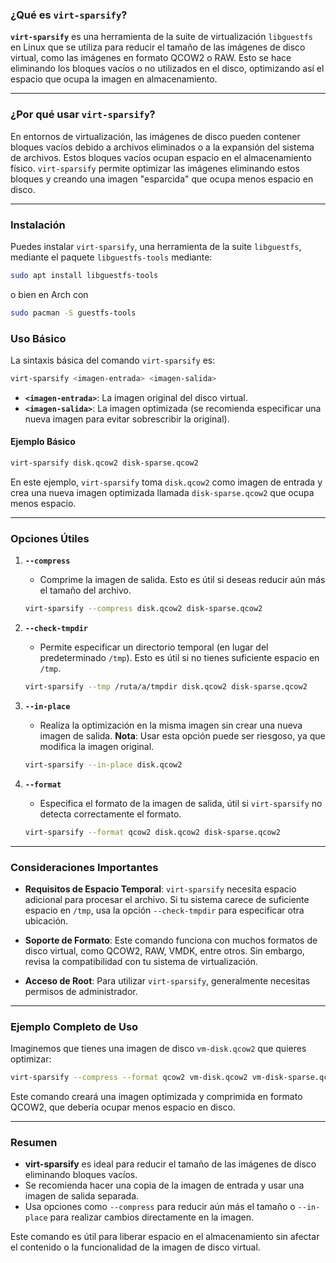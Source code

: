 ### ¿Qué es `virt-sparsify`?

**`virt-sparsify`** es una herramienta de la suite de virtualización `libguestfs` en Linux que se utiliza para reducir el tamaño de las imágenes de disco virtual, como las imágenes en formato QCOW2 o RAW. Esto se hace eliminando los bloques vacíos o no utilizados en el disco, optimizando así el espacio que ocupa la imagen en almacenamiento.

---

### ¿Por qué usar `virt-sparsify`?

En entornos de virtualización, las imágenes de disco pueden contener bloques vacíos debido a archivos eliminados o a la expansión del sistema de archivos. Estos bloques vacíos ocupan espacio en el almacenamiento físico. `virt-sparsify` permite optimizar las imágenes eliminando estos bloques y creando una imagen "esparcida" que ocupa menos espacio en disco.

---
### Instalación
Puedes instalar `virt-sparsify`, una herramienta de la suite `libguestfs`, mediante el paquete `libguestfs-tools` mediante:
```bash
sudo apt install libguestfs-tools
```

o bien en Arch con
```bash
sudo pacman -S guestfs-tools
```

### Uso Básico

La sintaxis básica del comando `virt-sparsify` es:

```bash
virt-sparsify <imagen-entrada> <imagen-salida>
```

- **`<imagen-entrada>`**: La imagen original del disco virtual.
- **`<imagen-salida>`**: La imagen optimizada (se recomienda especificar una nueva imagen para evitar sobrescribir la original).

#### Ejemplo Básico

```bash
virt-sparsify disk.qcow2 disk-sparse.qcow2
```

En este ejemplo, `virt-sparsify` toma `disk.qcow2` como imagen de entrada y crea una nueva imagen optimizada llamada `disk-sparse.qcow2` que ocupa menos espacio.

---

### Opciones Útiles

1. **`--compress`**
   - Comprime la imagen de salida. Esto es útil si deseas reducir aún más el tamaño del archivo.
   
   ```bash
   virt-sparsify --compress disk.qcow2 disk-sparse.qcow2
   ```

2. **`--check-tmpdir`**
   - Permite especificar un directorio temporal (en lugar del predeterminado `/tmp`). Esto es útil si no tienes suficiente espacio en `/tmp`.
   
   ```bash
   virt-sparsify --tmp /ruta/a/tmpdir disk.qcow2 disk-sparse.qcow2
   ```

3. **`--in-place`**
   - Realiza la optimización en la misma imagen sin crear una nueva imagen de salida. **Nota**: Usar esta opción puede ser riesgoso, ya que modifica la imagen original.
   
   ```bash
   virt-sparsify --in-place disk.qcow2
   ```

4. **`--format`**
   - Especifica el formato de la imagen de salida, útil si `virt-sparsify` no detecta correctamente el formato.

   ```bash
   virt-sparsify --format qcow2 disk.qcow2 disk-sparse.qcow2
   ```

---

### Consideraciones Importantes

- **Requisitos de Espacio Temporal**: `virt-sparsify` necesita espacio adicional para procesar el archivo. Si tu sistema carece de suficiente espacio en `/tmp`, usa la opción `--check-tmpdir` para especificar otra ubicación.
  
- **Soporte de Formato**: Este comando funciona con muchos formatos de disco virtual, como QCOW2, RAW, VMDK, entre otros. Sin embargo, revisa la compatibilidad con tu sistema de virtualización.

- **Acceso de Root**: Para utilizar `virt-sparsify`, generalmente necesitas permisos de administrador.

---

### Ejemplo Completo de Uso

Imaginemos que tienes una imagen de disco `vm-disk.qcow2` que quieres optimizar:

```bash
virt-sparsify --compress --format qcow2 vm-disk.qcow2 vm-disk-sparse.qcow2
```

Este comando creará una imagen optimizada y comprimida en formato QCOW2, que debería ocupar menos espacio en disco.

---

### Resumen

- **virt-sparsify** es ideal para reducir el tamaño de las imágenes de disco eliminando bloques vacíos.
- Se recomienda hacer una copia de la imagen de entrada y usar una imagen de salida separada.
- Usa opciones como `--compress` para reducir aún más el tamaño o `--in-place` para realizar cambios directamente en la imagen.

Este comando es útil para liberar espacio en el almacenamiento sin afectar el contenido o la funcionalidad de la imagen de disco virtual.
